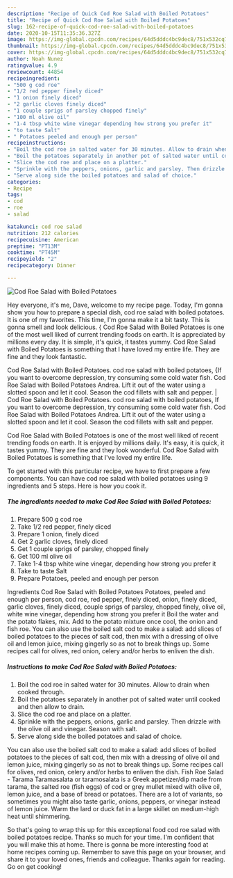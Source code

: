 ```yaml
---
description: "Recipe of Quick Cod Roe Salad with Boiled Potatoes"
title: "Recipe of Quick Cod Roe Salad with Boiled Potatoes"
slug: 162-recipe-of-quick-cod-roe-salad-with-boiled-potatoes
date: 2020-10-15T11:35:36.327Z
image: https://img-global.cpcdn.com/recipes/64d5dddc4bc9dec8/751x532cq70/cod-roe-salad-with-boiled-potatoes-recipe-main-photo.jpg
thumbnail: https://img-global.cpcdn.com/recipes/64d5dddc4bc9dec8/751x532cq70/cod-roe-salad-with-boiled-potatoes-recipe-main-photo.jpg
cover: https://img-global.cpcdn.com/recipes/64d5dddc4bc9dec8/751x532cq70/cod-roe-salad-with-boiled-potatoes-recipe-main-photo.jpg
author: Noah Nunez
ratingvalue: 4.9
reviewcount: 44854
recipeingredient:
- "500 g cod roe"
- "1/2 red pepper finely diced"
- "1 onion finely diced"
- "2 garlic cloves finely diced"
- "1 couple sprigs of parsley chopped finely"
- "100 ml olive oil"
- "1-4 tbsp white wine vinegar depending how strong you prefer it"
- "to taste Salt"
- " Potatoes peeled and enough per person"
recipeinstructions:
- "Boil the cod roe in salted water for 30 minutes. Allow to drain when cooked through."
- "Boil the potatoes separately in another pot of salted water until cooked and then allow to drain."
- "Slice the cod roe and place on a platter."
- "Sprinkle with the peppers, onions, garlic and parsley. Then drizzle with the olive oil and vinegar. Season with salt."
- "Serve along side the boiled potatoes and salad of choice."
categories:
- Recipe
tags:
- cod
- roe
- salad

katakunci: cod roe salad 
nutrition: 212 calories
recipecuisine: American
preptime: "PT13M"
cooktime: "PT45M"
recipeyield: "2"
recipecategory: Dinner

---
```



![Cod Roe Salad with Boiled Potatoes](https://img-global.cpcdn.com/recipes/64d5dddc4bc9dec8/751x532cq70/cod-roe-salad-with-boiled-potatoes-recipe-main-photo.jpg)

Hey everyone, it's me, Dave, welcome to my recipe page. Today, I'm gonna show you how to prepare a special dish, cod roe salad with boiled potatoes. It is one of my favorites. This time, I'm gonna make it a bit tasty. This is gonna smell and look delicious.
{
Cod Roe Salad with Boiled Potatoes is one of the most well liked of current trending foods on earth. It is appreciated by millions every day. It is simple, it's quick, it tastes yummy. Cod Roe Salad with Boiled Potatoes is something that I have loved my entire life. They are fine and they look fantastic.

Cod Roe Salad with Boiled Potatoes. cod roe salad with boiled potatoes, {If you want to overcome depression, try consuming some cold water fish. Cod Roe Salad with Boiled Potatoes Andrea. Lift it out of the water using a slotted spoon and let it cool. Season the cod fillets with salt and pepper.
|
Cod Roe Salad with Boiled Potatoes. cod roe salad with boiled potatoes, If you want to overcome depression, try consuming some cold water fish. Cod Roe Salad with Boiled Potatoes Andrea. Lift it out of the water using a slotted spoon and let it cool. Season the cod fillets with salt and pepper.

Cod Roe Salad with Boiled Potatoes is one of the most well liked of recent trending foods on earth. It is enjoyed by millions daily. It's easy, it is quick, it tastes yummy. They are fine and they look wonderful. Cod Roe Salad with Boiled Potatoes is something that I've loved my entire life.


To get started with this particular recipe, we have to first prepare a few components. You can have cod roe salad with boiled potatoes using 9 ingredients and 5 steps. Here is how you cook it.

<!--inarticleads1-->

##### The ingredients needed to make Cod Roe Salad with Boiled Potatoes:

1. Prepare 500 g cod roe
1. Take 1/2 red pepper, finely diced
1. Prepare 1 onion, finely diced
1. Get 2 garlic cloves, finely diced
1. Get 1 couple sprigs of parsley, chopped finely
1. Get 100 ml olive oil
1. Take 1-4 tbsp white wine vinegar, depending how strong you prefer it
1. Take to taste Salt
1. Prepare  Potatoes, peeled and enough per person


Ingredients Cod Roe Salad with Boiled Potatoes Potatoes, peeled and enough per person, cod roe, red pepper, finely diced, onion, finely diced, garlic cloves, finely diced, couple sprigs of parsley, chopped finely, olive oil, white wine vinegar, depending how strong you prefer it Boil the water and the potato flakes, mix. Add to the potato mixture once cool, the onion and fish roe. You can also use the boiled salt cod to make a salad: add slices of boiled potatoes to the pieces of salt cod, then mix with a dressing of olive oil and lemon juice, mixing gingerly so as not to break things up. Some recipes call for olives, red onion, celery and/or herbs to enliven the dish. 

<!--inarticleads2-->

##### Instructions to make Cod Roe Salad with Boiled Potatoes:

1. Boil the cod roe in salted water for 30 minutes. Allow to drain when cooked through.
1. Boil the potatoes separately in another pot of salted water until cooked and then allow to drain.
1. Slice the cod roe and place on a platter.
1. Sprinkle with the peppers, onions, garlic and parsley. Then drizzle with the olive oil and vinegar. Season with salt.
1. Serve along side the boiled potatoes and salad of choice.


You can also use the boiled salt cod to make a salad: add slices of boiled potatoes to the pieces of salt cod, then mix with a dressing of olive oil and lemon juice, mixing gingerly so as not to break things up. Some recipes call for olives, red onion, celery and/or herbs to enliven the dish. Fish Roe Salad - Tarama Taramasalata or taramosalata is a Greek appetizer/dip made from tarama, the salted roe (fish eggs) of cod or grey mullet mixed with olive oil, lemon juice, and a base of bread or potatoes. There are a lot of variants, so sometimes you might also taste garlic, onions, peppers, or vinegar instead of lemon juice. Warm the lard or duck fat in a large skillet on medium-high heat until shimmering. 

So that's going to wrap this up for this exceptional food cod roe salad with boiled potatoes recipe. Thanks so much for your time. I'm confident that you will make this at home. There is gonna be more interesting food at home recipes coming up. Remember to save this page on your browser, and share it to your loved ones, friends and colleague. Thanks again for reading. Go on get cooking!
